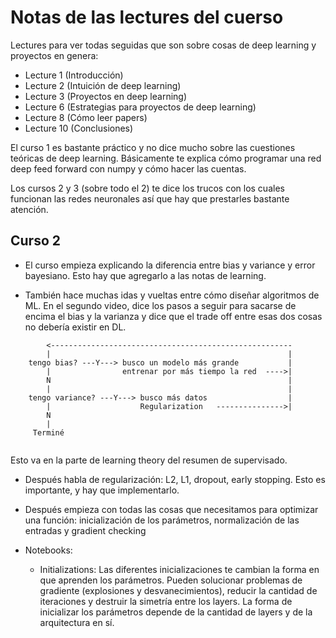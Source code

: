 # Notas de las lectures del cuerso

Lectures para ver todas seguidas que son sobre cosas de deep learning y proyectos en genera:

* Lecture 1 (Introducción)
* Lecture 2 (Intuición de deep learning)
* Lecture 3 (Proyectos en deep learning)
* Lecture 6 (Estrategias para proyectos de deep learning)
* Lecture 8 (Cómo leer papers)
* Lecture 10 (Conclusiones)

El curso 1 es bastante práctico y no dice mucho sobre las cuestiones teóricas de deep learning. Básicamente te explica cómo programar una red deep feed forward con numpy y cómo hacer las cuentas. 

Los cursos 2 y 3 (sobre todo el 2) te dice los trucos con los cuales funcionan las redes neuronales así que hay que prestarles bastante atención.

## Curso 2

* El curso empieza explicando la diferencia entre bias y variance y error bayesiano. Esto hay que agregarlo a las notas de learning.

* También hace muchas idas y vueltas entre cómo diseñar algoritmos de ML. En el segundo video, dice los pasos a seguir para sacarse de encima el bias y la varianza y dice que el trade off entre esas dos cosas no debería existir en DL. 

```
	    <------------------------------------------------------
	    |                                                     |
	tengo bias? ---Y---> busco un modelo más grande           |
	    |                entrenar por más tiempo la red  ---->|
	    N                                                     |
	    |                                                     |
	tengo variance? ---Y---> busco más datos                  |
	    |                    Regularization   --------------->|
	    N
	    |
	 Terminé
	 
```
Esto va en la parte de learning theory del resumen de supervisado.

* Después habla de regularización: L2, L1, dropout, early stopping. Esto es importante, y hay que implementarlo.

* Después empieza con todas las cosas que necesitamos para optimizar una función: inicialización de los parámetros, normalización de las entradas y gradient checking

* Notebooks:

	* Initializations: Las diferentes inicializaciones te cambian la forma en que aprenden los parámetros. Pueden solucionar problemas de gradiente (explosiones y desvanecimientos), reducir la cantidad de iteraciones y destruir la simetría entre los layers. La forma de inicializar los parámetros depende de la cantidad de layers y de la arquitectura en sí.





